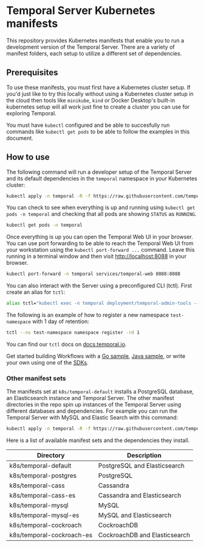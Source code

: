 # Temporal Server Kubernetes manifests

This repository provides Kubernetes manifests that enable you to run a development version of the Temporal Server.
There are a variety of manifest folders, each setup to utilize a different set of dependencies.

## Prerequisites

To use these manifests, you must first have a Kubernetes cluster setup. If you'd just like to try this locally without using a Kubernetes cluster setup in the cloud then tools like `minikube`, `kind` or Docker Desktop's built-in kubernetes setup will all work just fine to create a cluster you can use for exploring Temporal.

You must have `kubectl` configured and be able to succesfully run commands like `kubectl get pods` to be able to follow the examples in this document.

## How to use

The following command will run a developer setup of the Temporal Server and its default dependencies in the `temporal` namespace in your Kubernetes cluster:

```bash
kubectl apply -n temporal -R -f https://raw.githubusercontent.com/temporalio/docker-compose/main/k8s/temporal-default.yaml
```

You can check to see when everything is up and running using `kubectl get pods -n temporal` and checking that all pods are showing `STATUS` as `RUNNING`.
```bash
kubectl get pods -n temporal
```

Once everything is up you can open the Temporal Web UI in your browser. You can use port forwarding to be able to reach the Temporal Web UI from your workstation using the `kubectl port-forward ...` command. Leave this running in a terminal window and then visit [http://localhost:8088](http://localhost:8088) in your browser.
```bash
kubectl port-forward -n temporal services/temporal-web 8088:8088
```

You can also interact with the Server using a preconfigured CLI (tctl).
First create an alias for `tctl`:

```bash
alias tctl="kubectl exec -n temporal deployment/temporal-admin-tools -- tctl"
```

The following is an example of how to register a new namespace `test-namespace` with 1 day of retention:

```bash
tctl --ns test-namespace namespace register -rd 1
```

You can find our `tctl` docs on [docs.temporal.io](https://docs.temporal.io/docs/system-tools/tctl/).

Get started building Workflows with a [Go sample](https://github.com/temporalio/samples-go), [Java sample](https://github.com/temporalio/samples-java), or write your own using one of the [SDKs](https://docs.temporal.io/docs/sdks-introduction).

### Other manifest sets

The manifests set at `k8s/temporal-default` installs a PostgreSQL database, an Elasticsearch instance and Temporal Server.
The other manifest directories in the repo spin up instances of the Temporal Server using different databases and dependencies.
For example you can run the Temporal Server with MySQL and Elastic Search with this command:

```bash
kubectl apply -n temporal -R -f https://raw.githubusercontent.com/temporalio/docker-compose/main/k8s/temporal-mysql-es.yaml
```

Here is a list of available manifest sets and the dependencies they install.

| Directory                          | Description                            |
|------------------------------------| -------------------------------------- |
| k8s/temporal-default               | PostgreSQL and Elasticsearch           |
| k8s/temporal-postgres              | PostgreSQL                             |
| k8s/temporal-cass                  | Cassandra                              |
| k8s/temporal-cass-es               | Cassandra and Elasticsearch            |
| k8s/temporal-mysql                 | MySQL                                  |
| k8s/temporal-mysql-es              | MySQL and Elasticsearch                |
| k8s/temporal-cockroach             | CockroachDB                            |
| k8s/temporal-cockroach-es          | CockroachDB and Elasticsearch          |
